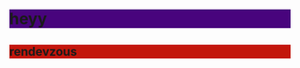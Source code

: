 <head>
<title>rafi kabir</title>
</head>
<body>
<h1 style="background-color:#48047D;">heyy</h1>
<h2 style="background-color:#C3160B;">rendevzous</h2>
</body>
</html>

